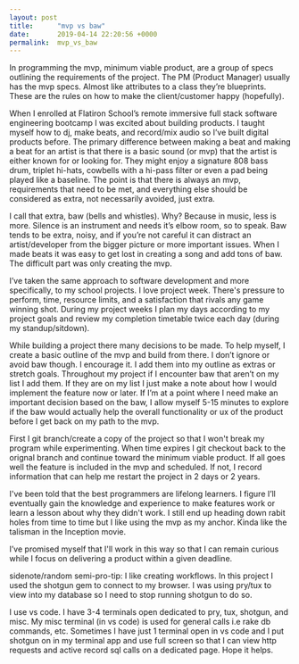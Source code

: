 ```yaml
---
layout: post
title:      "mvp vs baw"
date:       2019-04-14 22:20:56 +0000
permalink:  mvp_vs_baw
---
```



In programming the mvp, minimum viable product, are a group of specs outlining the requirements of the project. The PM (Product Manager) usually has the mvp specs. Almost like attributes to a class they’re blueprints. These are the rules on how to make the client/customer happy (hopefully). 

When I enrolled at Flatiron School’s remote immersive full stack software engineering bootcamp I was excited about building products. I taught myself how to dj, make beats, and record/mix audio so I’ve built digital products before. The primary difference between making a beat and making a beat for an artist is that there is a basic sound (or mvp) that the artist is either known for or looking for. 
They might enjoy a signature 808 bass drum, triplet hi-hats, cowbells with a hi-pass filter or even a pad being played like a baseline. The point is that there is always an mvp, requirements that need to be met, and everything else should be considered as extra, not necessarily avoided, just extra.

I call that extra, baw (bells and whistles). Why? Because in music, less is more. Silence is an instrument and needs it’s elbow room, so to speak.
Baw tends to be extra, noisy, and if you’re not careful it can distract an artist/developer from the bigger picture or more important issues. When I made beats it was easy to get lost in creating a song and add tons of baw. The difficult part was only creating the mvp.

I’ve taken the same approach to software development and more specifically, to my school projects. I love project week. There's pressure to perform, time, resource limits,  and a satisfaction that rivals any game winning shot. During my project weeks I plan my days according to my project goals and review my completion timetable twice each day (during my standup/sitdown).

While building a project there many decisions to be made. To help myself, I create a basic outline of the mvp and build from there. I don’t ignore or avoid baw though. I encourage it. I add them into my outline as extras or stretch goals. Throughout my project if I encounter baw that aren’t on my list I add them. If they are on my list I just make a note about how I would implement the feature now or later.  If I’m at a point where I need make an important decision based on the baw, I allow myself 5-15 minutes to explore if the baw would actually help the overall functionality or ux of the product before I get back on my path to the mvp. 

First I git branch/create a copy of the project so that I won't break my program while experimenting. When time expires I git checkout back to the orignal branch and continue toward the minimum viable product. If all goes well the feature is included in the mvp and scheduled. If not, I record information that can help me restart the project in 2 days or 2 years. 

I've been told that the best programmers are lifelong learners. I figure I’ll eventually gain the knowledge and experience to make features work or learn a lesson about why they didn't work. I still end up heading down rabit holes from time to time but I like using the mvp as my anchor. Kinda like the talisman in the Inception movie.  

I’ve promised myself that I'll work in this way so that I can remain curious while I focus on delivering a product within a given deadline. 


sidenote/random semi-pro-tip: 
I like creating workflows. In this project I used the shotgun gem to connect to my browser. I was using pry/tux to view into my database so I need to stop running shotgun to do so. 

I use vs code. I have 3-4 terminals open dedicated to pry, tux, shotgun, and misc. My misc terminal (in vs code) is used for general calls i.e rake db commands, etc. Sometimes I have just 1 terminal open in vs code and I put shotgun on in my terminal app and use full screen so that I can view http requests and active record sql calls on a dedicated page. Hope it helps. 
